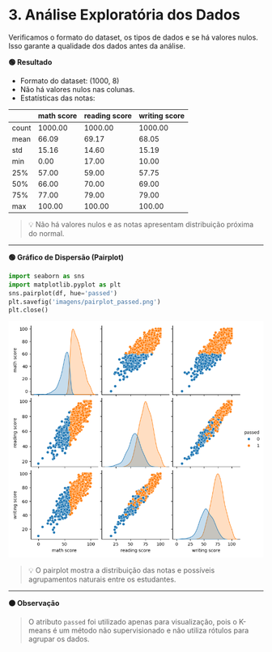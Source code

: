 # 3. Análise Exploratória dos Dados

Verificamos o formato do dataset, os tipos de dados e se há valores nulos. Isso garante a qualidade dos dados antes da análise.

**🟢 Resultado**

- Formato do dataset: (1000, 8)
- Não há valores nulos nas colunas.
- Estatísticas das notas:

|        | math score | reading score | writing score |
|--------|------------|--------------|--------------|
| count  | 1000.00    | 1000.00      | 1000.00      |
| mean   | 66.09      | 69.17        | 68.05        |
| std    | 15.16      | 14.60        | 15.19        |
| min    | 0.00       | 17.00        | 10.00        |
| 25%    | 57.00      | 59.00        | 57.75        |
| 50%    | 66.00      | 70.00        | 69.00        |
| 75%    | 77.00      | 79.00        | 79.00        |
| max    | 100.00     | 100.00       | 100.00       |

> 💡 Não há valores nulos e as notas apresentam distribuição próxima do normal.

---
**🟢 Gráfico de Dispersão (Pairplot)**

```python
import seaborn as sns
import matplotlib.pyplot as plt
sns.pairplot(df, hue='passed')
plt.savefig('imagens/pairplot_passed.png')
plt.close()
```

![](imagens/pairplot_passed.png)

> 💡 O pairplot mostra a distribuição das notas e possíveis agrupamentos naturais entre os estudantes.

---
**🟠 Observação**

> O atributo `passed` foi utilizado apenas para visualização, pois o K-means é um método não supervisionado e não utiliza rótulos para agrupar os dados.